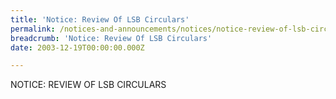 ```yaml
---
title: 'Notice: Review Of LSB Circulars'
permalink: /notices-and-announcements/notices/notice-review-of-lsb-circulars/
breadcrumb: 'Notice: Review Of LSB Circulars'
date: 2003-12-19T00:00:00.000Z

---
```



NOTICE: REVIEW OF LSB CIRCULARS
